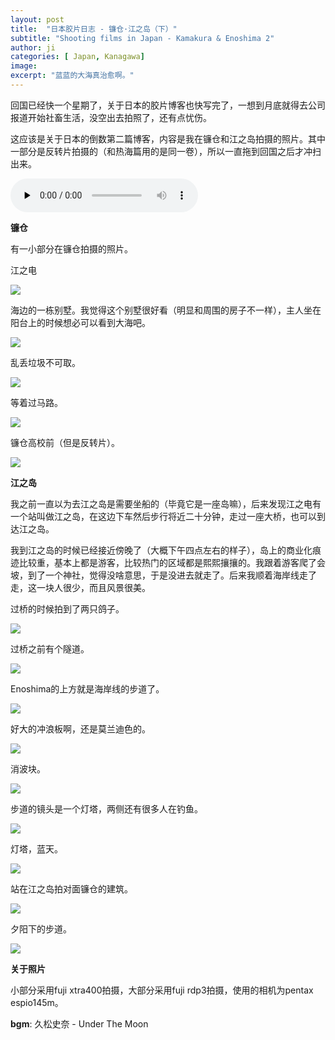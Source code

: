 ```yaml
---
layout: post
title:  "日本胶片日志 - 镰仓·江之岛（下）"
subtitle: "Shooting films in Japan - Kamakura & Enoshima 2"
author: ji
categories: [ Japan, Kanagawa]
image: 
excerpt: "蓝蓝的大海真治愈啊。"
---
```




回国已经快一个星期了，关于日本的胶片博客也快写完了，一想到月底就得去公司报道开始社畜生活，没空出去拍照了，还有点忧伤。

这应该是关于日本的倒数第二篇博客，内容是我在镰仓和江之岛拍摄的照片。其中一部分是反转片拍摄的（和热海篇用的是同一卷），所以一直拖到回国之后才冲扫出来。



<audio id="audio" controls="" preload="none">
<source id="mp3" src="..\assets\2023-04-03-kamakura2\久松史奈 - Under The Moon.mp3">
</audio>



**镰仓**

有一小部分在镰仓拍摄的照片。

江之电

![](..\assets\2023-04-03-kamakura2\000047.jpg)



海边的一栋别墅。我觉得这个别墅很好看（明显和周围的房子不一样），主人坐在阳台上的时候想必可以看到大海吧。

![](..\assets\2023-04-03-kamakura2\000049.jpg)



乱丢垃圾不可取。

![](..\assets\2023-04-03-kamakura2\000048.jpg)



等着过马路。

![](..\assets\2023-04-03-kamakura2\000046.jpg)



镰仓高校前（但是反转片）。

![](..\assets\2023-04-03-kamakura2\000052.jpg)



**江之岛**

我之前一直以为去江之岛是需要坐船的（毕竟它是一座岛嘛），后来发现江之电有一个站叫做江之岛，在这边下车然后步行将近二十分钟，走过一座大桥，也可以到达江之岛。

我到江之岛的时候已经接近傍晚了（大概下午四点左右的样子），岛上的商业化痕迹比较重，基本上都是游客，比较热门的区域都是熙熙攘攘的。我跟着游客爬了会坡，到了一个神社，觉得没啥意思，于是没进去就走了。后来我顺着海岸线走了走，这一块人很少，而且风景很美。



过桥的时候拍到了两只鸽子。

![](..\assets\2023-04-03-kamakura2\000044.jpg)



过桥之前有个隧道。

![](..\assets\2023-04-03-kamakura2\000045.jpg)



Enoshima的上方就是海岸线的步道了。

![](..\assets\2023-04-03-kamakura2\000041.jpg)



好大的冲浪板啊，还是莫兰迪色的。

![](..\assets\2023-04-03-kamakura2\000042.jpg)



消波块。

![](..\assets\2023-04-03-kamakura2\1.jpg)



步道的镜头是一个灯塔，两侧还有很多人在钓鱼。

![](..\assets\2023-04-03-kamakura2\000006.jpg)



灯塔，蓝天。

![](..\assets\2023-04-03-kamakura2\000003.jpg)



站在江之岛拍对面镰仓的建筑。

![](..\assets\2023-04-03-kamakura2\4.jpg)



夕阳下的步道。

![](..\assets\2023-04-03-kamakura2\3.jpg)



**关于照片**

小部分采用fuji xtra400拍摄，大部分采用fuji rdp3拍摄，使用的相机为pentax espio145m。



**bgm**: 久松史奈 - Under The Moon